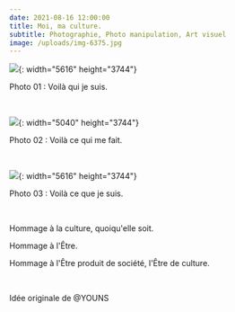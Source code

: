 ```yaml
---
date: 2021-08-16 12:00:00
title: Moi, ma culture.
subtitle: Photographie, Photo manipulation, Art visuel
image: /uploads/img-6375.jpg
---
```

​​​​​​![](/moimaculture/IMG_6422.jpg){: width="5616" height="3744"}

Photo 01 : Voil&agrave; qui je suis.

&nbsp;

![](/moimaculture/IMG_6375.jpg){: width="5040" height="3744"}

Photo 02 : Voil&agrave; ce qui me fait.

&nbsp;

![](/moimaculture/IMG_6402.jpg){: width="5616" height="3744"}

Photo 03 : Voil&agrave; ce que je suis.

&nbsp;

Hommage &agrave; la culture, quoiqu'elle soit.

Hommage &agrave; l'&Ecirc;tre.

Hommage &agrave; l'&Ecirc;tre produit de société, l'&Ecirc;tre de culture.

&nbsp;

Idée originale de @YOUNS

&nbsp;

&nbsp;